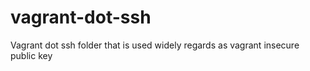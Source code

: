 # vagrant-dot-ssh
Vagrant dot ssh folder that is used widely regards as vagrant insecure public key
